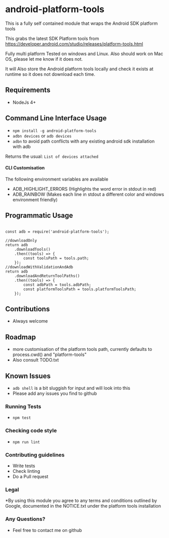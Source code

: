 # android-platform-tools #
This is a fully self contained module that wraps the Android SDK platform tools

This grabs the latest SDK Platform tools from https://developer.android.com/studio/releases/platform-tools.html

Fully multi platform Tested on windows and Linux. Also should work on Mac OS, please let me know if it does not.

It will Also store the Android platform tools locally and check it exists at runtime so it does not download each time.

## Requirements ##
* NodeJs 4+

## Command Line Interface Usage ##
* `npm install -g android-platform-tools` 
* `adbn devices` or `adb devices` 
* `adbn` to avoid path conflicts with any existing android sdk installation with adb
 
 Returns the usual: `List of devices attached`
 
 #### CLI Customisation ####
 The following environment variables are available
 
 * ADB_HIGHLIGHT_ERRORS (Highlights the word error in stdout in red)
 * ADB_RAINBOW (Makes each line in stdout a different color and windows environment friendly)

## Programmatic Usage ##
~~~~

const adb = require('android-platform-tools');
  
//downloadOnly
return adb
    .downloadTools()
    .then((tools) => {
        const toolsPath = tools.path;
    });
//downloadWithValidationAndAdb
return adb
    .downloadAndReturnToolPaths()
    .then((tools) => {
        const adbPath = tools.adbPath;
        const platformToolsPath = tools.platformToolsPath;
    });
~~~~

## Contributions ##
* Always welcome 

## Roadmap ##
* more customisation of the platform tools path, currently defaults to process.cwd() and "platform-tools"
* Also consult TODO.txt

## Known Issues ##
* `adb shell` is a bit sluggish for input and will look into this
* Please add any issues you find to github

### Running Tests ###
* `npm test`

### Checking code style ###
* `npm run lint`

### Contributing guidelines ###
* Write tests
* Check linting
* Do a Pull request

### Legal ###
*By using this module you agree to any terms and conditions outlined by Google,
documented in the NOTICE.txt under the platform tools installation

### Any Questions? ###
* Feel free to contact me on github